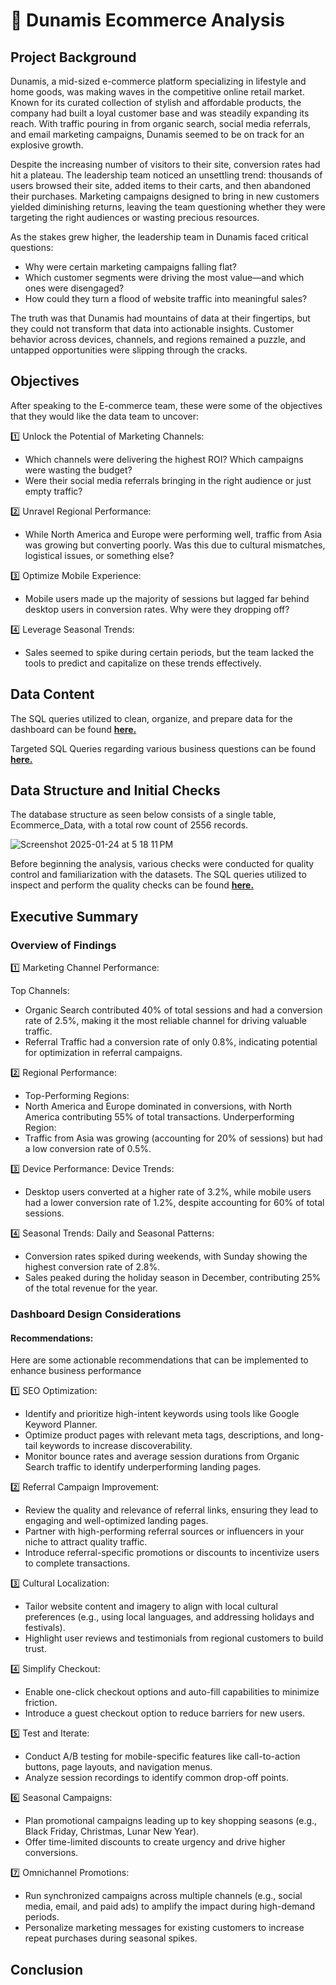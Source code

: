# 🛒 Dunamis Ecommerce Analysis

## Project Background
Dunamis, a mid-sized e-commerce platform specializing in lifestyle and home goods, was making waves in the competitive online retail market. Known for its curated collection of stylish and affordable products, the company had built a loyal customer base and was steadily expanding its reach. With traffic pouring in from organic search, social media referrals, and email marketing campaigns, Dunamis seemed to be on track for an explosive growth.

Despite the increasing number of visitors to their site, conversion rates had hit a plateau. The leadership team noticed an unsettling trend: thousands of users browsed their site, added items to their carts, and then abandoned their purchases. Marketing campaigns designed to bring in new customers yielded diminishing returns, leaving the team questioning whether they were targeting the right audiences or wasting precious resources.

As the stakes grew higher, the leadership team in Dunamis faced critical questions:

+ Why were certain marketing campaigns falling flat?
+ Which customer segments were driving the most value—and which ones were disengaged?
+ How could they turn a flood of website traffic into meaningful sales?

The truth was that Dunamis had mountains of data at their fingertips, but they could not transform that data into actionable insights. Customer behavior across devices, channels, and regions remained a puzzle, and untapped opportunities were slipping through the cracks.

## Objectives

After speaking to the E-commerce team, these were some of the objectives that they would like the data team to uncover:

1️⃣ Unlock the Potential of Marketing Channels:
+ Which channels were delivering the highest ROI? Which campaigns were wasting the budget?
+ Were their social media referrals bringing in the right audience or just empty traffic?

2️⃣ Unravel Regional Performance:
+ While North America and Europe were performing well, traffic from Asia was growing but converting poorly. Was this due to cultural mismatches, logistical issues, or something else?

3️⃣ Optimize Mobile Experience:
+ Mobile users made up the majority of sessions but lagged far behind desktop users in conversion rates. Why were they dropping off?

4️⃣ Leverage Seasonal Trends:
+ Sales seemed to spike during certain periods, but the team lacked the tools to predict and capitalize on these trends effectively.

## Data Content

The SQL queries utilized to clean, organize, and prepare data for the dashboard can be found [**here.**](https://github.com/bryanng77/E-Commerce-Analysis/blob/main/Data%20Cleaning_Ecommerce-Analysis.sql)

Targeted SQL Queries regarding various business questions can be found [**here.**](https://github.com/bryanng77/E-Commerce-Analysis/blob/main/SQL%20Business%20Questions%20Queries_Ecommerce-Analysis.sql)

## Data Structure and Initial Checks

The database structure as seen below consists of a single table, Ecommerce_Data, with a total row count of 2556 records.

![Screenshot 2025-01-24 at 5 18 11 PM](https://github.com/user-attachments/assets/ee6f4c34-c1e8-47b7-8226-9b5af1d2c2a3)

Before beginning the analysis, various checks were conducted for quality control and familiarization with the datasets. The SQL queries utilized to inspect and perform the quality checks can be found [**here.**](https://github.com/bryanng77/E-Commerce-Analysis/blob/main/Data%20Cleaning_Ecommerce-Analysis.sql)

## Executive Summary

### Overview of Findings

1️⃣ Marketing Channel Performance:

Top Channels:
+ Organic Search contributed 40% of total sessions and had a conversion rate of 2.5%, making it the most reliable channel for driving valuable traffic.
+ Referral Traffic had a conversion rate of only 0.8%, indicating potential for optimization in referral campaigns.


2️⃣ Regional Performance:
+ Top-Performing Regions:
+ North America and Europe dominated in conversions, with North America contributing 55% of total transactions.
Underperforming Region:
+ Traffic from Asia was growing (accounting for 20% of sessions) but had a low conversion rate of 0.5%.

3️⃣ Device Performance:
Device Trends:
+ Desktop users converted at a higher rate of 3.2%, while mobile users had a lower conversion rate of 1.2%, despite accounting for 60% of total sessions.

4️⃣ Seasonal Trends:
Daily and Seasonal Patterns:
+ Conversion rates spiked during weekends, with Sunday showing the highest conversion rate of 2.8%.
+ Sales peaked during the holiday season in December, contributing 25% of the total revenue for the year.

### Dashboard Design Considerations


#### Recommendations:

Here are some actionable recommendations that can be implemented to enhance business performance

1️⃣ SEO Optimization:

+ Identify and prioritize high-intent keywords using tools like Google Keyword Planner.
+ Optimize product pages with relevant meta tags, descriptions, and long-tail keywords to increase discoverability.
+ Monitor bounce rates and average session durations from Organic Search traffic to identify underperforming landing pages.

2️⃣ Referral Campaign Improvement:

+ Review the quality and relevance of referral links, ensuring they lead to engaging and well-optimized landing pages.
+ Partner with high-performing referral sources or influencers in your niche to attract quality traffic.
+ Introduce referral-specific promotions or discounts to incentivize users to complete transactions.

3️⃣ Cultural Localization:

+ Tailor website content and imagery to align with local cultural preferences (e.g., using local languages, and addressing holidays and festivals).
+ Highlight user reviews and testimonials from regional customers to build trust.

4️⃣ Simplify Checkout:

+ Enable one-click checkout options and auto-fill capabilities to minimize friction.
+ Introduce a guest checkout option to reduce barriers for new users.

5️⃣ Test and Iterate:

+ Conduct A/B testing for mobile-specific features like call-to-action buttons, page layouts, and navigation menus.
+ Analyze session recordings to identify common drop-off points.

6️⃣ Seasonal Campaigns:

+ Plan promotional campaigns leading up to key shopping seasons (e.g., Black Friday, Christmas, Lunar New Year).
+ Offer time-limited discounts to create urgency and drive higher conversions.

7️⃣ Omnichannel Promotions:

+ Run synchronized campaigns across multiple channels (e.g., social media, email, and paid ads) to amplify the impact during high-demand periods.
+ Personalize marketing messages for existing customers to increase repeat purchases during seasonal spikes.

## Conclusion
